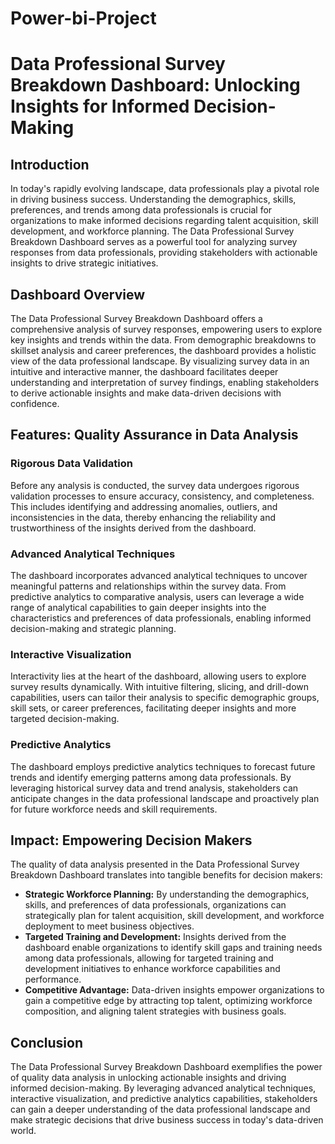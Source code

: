 # Power-bi-Project

# Data Professional Survey Breakdown Dashboard: Unlocking Insights for Informed Decision-Making

## Introduction

In today's rapidly evolving landscape, data professionals play a pivotal role in driving business success. Understanding the demographics, skills, preferences, and trends among data professionals is crucial for organizations to make informed decisions regarding talent acquisition, skill development, and workforce planning. The Data Professional Survey Breakdown Dashboard serves as a powerful tool for analyzing survey responses from data professionals, providing stakeholders with actionable insights to drive strategic initiatives.

## Dashboard Overview

The Data Professional Survey Breakdown Dashboard offers a comprehensive analysis of survey responses, empowering users to explore key insights and trends within the data. From demographic breakdowns to skillset analysis and career preferences, the dashboard provides a holistic view of the data professional landscape. By visualizing survey data in an intuitive and interactive manner, the dashboard facilitates deeper understanding and interpretation of survey findings, enabling stakeholders to derive actionable insights and make data-driven decisions with confidence.

## Features: Quality Assurance in Data Analysis

### Rigorous Data Validation

Before any analysis is conducted, the survey data undergoes rigorous validation processes to ensure accuracy, consistency, and completeness. This includes identifying and addressing anomalies, outliers, and inconsistencies in the data, thereby enhancing the reliability and trustworthiness of the insights derived from the dashboard.

### Advanced Analytical Techniques

The dashboard incorporates advanced analytical techniques to uncover meaningful patterns and relationships within the survey data. From predictive analytics to comparative analysis, users can leverage a wide range of analytical capabilities to gain deeper insights into the characteristics and preferences of data professionals, enabling informed decision-making and strategic planning.

### Interactive Visualization

Interactivity lies at the heart of the dashboard, allowing users to explore survey results dynamically. With intuitive filtering, slicing, and drill-down capabilities, users can tailor their analysis to specific demographic groups, skill sets, or career preferences, facilitating deeper insights and more targeted decision-making.

### Predictive Analytics

The dashboard employs predictive analytics techniques to forecast future trends and identify emerging patterns among data professionals. By leveraging historical survey data and trend analysis, stakeholders can anticipate changes in the data professional landscape and proactively plan for future workforce needs and skill requirements.


## Impact: Empowering Decision Makers

The quality of data analysis presented in the Data Professional Survey Breakdown Dashboard translates into tangible benefits for decision makers:

- **Strategic Workforce Planning:** By understanding the demographics, skills, and preferences of data professionals, organizations can strategically plan for talent acquisition, skill development, and workforce deployment to meet business objectives.
- **Targeted Training and Development:** Insights derived from the dashboard enable organizations to identify skill gaps and training needs among data professionals, allowing for targeted training and development initiatives to enhance workforce capabilities and performance.
- **Competitive Advantage:** Data-driven insights empower organizations to gain a competitive edge by attracting top talent, optimizing workforce composition, and aligning talent strategies with business goals.

## Conclusion

The Data Professional Survey Breakdown Dashboard exemplifies the power of quality data analysis in unlocking actionable insights and driving informed decision-making. By leveraging advanced analytical techniques, interactive visualization, and predictive analytics capabilities, stakeholders can gain a deeper understanding of the data professional landscape and make strategic decisions that drive business success in today's data-driven world.


